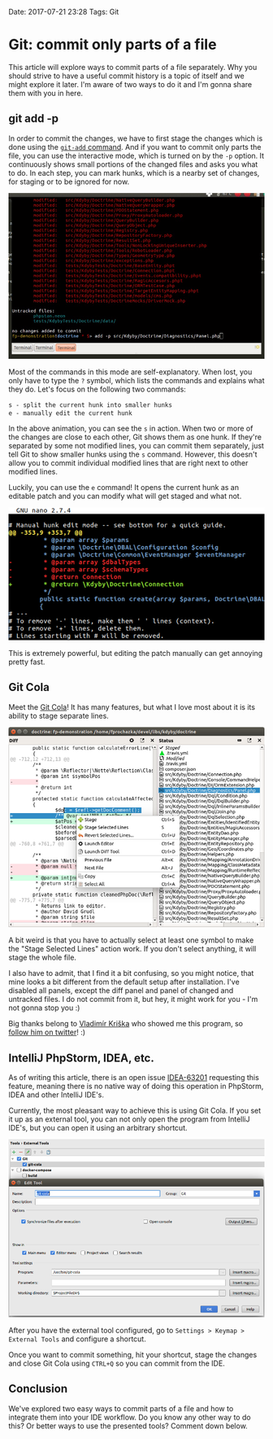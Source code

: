 Date: 2017-07-21 23:28
Tags: Git

# Git: commit only parts of a file

This article will explore ways to commit parts of a file separately.
Why you should strive to have a useful commit history is a topic of itself and we might explore it later.
I'm aware of two ways to do it and I'm gonna share them with you in here.

## git add -p

In order to commit the changes, we have to first stage the changes which is done using the [`git-add` command](https://git-scm.com/docs/git-add).
And if you want to commit only parts the file, you can use the interactive mode, which is turned on by the `-p` option.
It continuously shows small portions of the changed files and asks you what to do.
In each step, you can mark hunks, which is a nearby set of changes, for staging or to be ignored for now.

![git-add-p](/content/git-add-p.gif)

Most of the commands in this mode are self-explanatory.
When lost, you only have to type the `?` symbol, which lists the commands and explains what they do.
Let's focus on the following two commands:

```
s - split the current hunk into smaller hunks
e - manually edit the current hunk
```

In the above animation, you can see the `s` in action. When two or more of the changes are close to each other, Git shows them as one hunk.
If they're separated by some not modified lines, you can commit them separately, just tell Git to show smaller hunks using the `s` command.
However, this doesn't allow you to commit individual modified lines that are right next to other modified lines.

Luckily, you can use the `e` command! It opens the current hunk as an editable patch and you can modify what will get staged and what not.

![git-add-edit-patch](/content/git-add-edit-patch.png)

This is extremely powerful, but editing the patch manually can get annoying pretty fast.

## Git Cola

Meet the [Git Cola](https://git-cola.github.io/)! It has many features, but what I love most about it is its ability to stage separate lines.

![git-cola](/content/git-cola.png)

A bit weird is that you have to actually select at least one symbol to make the "Stage Selected Lines" action work.
If you don't select anything, it will stage the whole file.

I also have to admit, that I find it a bit confusing, so you might notice, that mine looks a bit different from the default setup after installation. I've disabled all panels, except the diff panel and panel of changed and untracked files. I do not commit from it, but hey, it might work for you - I'm not gonna stop you :)

Big thanks belong to [Vladimír Kriška](https://twitter.com/ujovlado) who showed me this program, so [follow him on twitter](https://twitter.com/ujovlado)! :)

## IntelliJ PhpStorm, IDEA, etc.

As of writing this article, there is an open issue [IDEA-63201](https://youtrack.jetbrains.com/issue/IDEA-63201) requesting this feature, meaning there is no native way of doing this operation in PhpStorm, IDEA and other IntelliJ IDE's.

Currently, the most pleasant way to achieve this is using Git Cola.
If you set it up as an external tool, you can not only open the program from IntelliJ IDE's, but you can open it using an arbitrary shortcut.

![git-cola-phpstorm-external-tools](/content/git-cola-phpstorm-external-tools.png)

After you have the external tool configured, go to `Settings > Keymap > External Tools` and configure a shortcut.

Once you want to commit something, hit your shortcut, stage the changes and close Git Cola using `CTRL+Q` so you can commit from the IDE.

## Conclusion

We've explored two easy ways to commit parts of a file and how to integrate them into your IDE workflow.
Do you know any other way to do this? Or better ways to use the presented tools? Comment down below.
